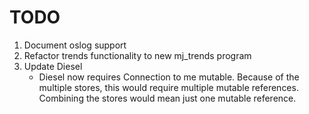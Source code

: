 # TODO

1. Document oslog support
1. Refactor trends functionality to new mj_trends program
1. Update Diesel
   - Diesel now requires Connection to me mutable. Because of the multiple
     stores, this would require multiple mutable references. Combining the
     stores would mean just one mutable reference.
